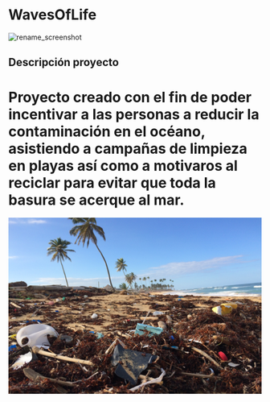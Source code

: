 # WavesOfLife
<img width="500" alt="rename_screenshot" src="https://th.bing.com/th/id/OIP.2yYvjYOW-mLIMtfYvAXG8AHaE_?pid=ImgDet&rs=1">

## Descripción proyecto
<h1><b>Proyecto creado con el fin de poder incentivar a las personas a reducir la contaminación en el océano, asistiendo a campañas de  limpieza en playas así como a motivaros al reciclar para evitar que toda la basura se acerque al mar.</b></h1>
<img width="1000" height="350" alt="rename_screenshot" src="/images/contaminacion.jpg">


